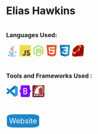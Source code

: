 # Elias Hawkins
#
### Languages Used:


<img src="images\java-original.svg" width="32">
<img src="images\javascript-original.svg" width="32">
<img src="images\nodejs-original.svg" width="32">
<img src="images\html5-original.svg" width="32">
<img src="images\css3-original.svg" width="32">
<img src="images\Ruby_logo.svg" width="32">

#

### Tools and Frameworks Used :

<img src="images\vscode-original.svg" width="32">
<img src="images\bootstrap-original.svg" width="32">
<img src="images\Ruby_on_Rails_logo.svg" width="32" height="32">

#

<a href="https://theoryofmayhem.com" style="
        background-color: #1c87c9;
        border: none;
        border-radius: 20%;
        color: white;
        padding: 6px 6px;
        text-align: center;
        text-decoration: none;
        display: inline-block;
        font-size: 20px;
        margin: 4px 2px;
        cursor: pointer;
      ">Website</a>
